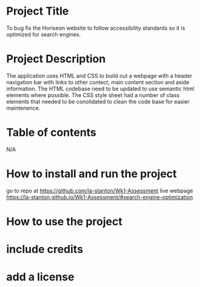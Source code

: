 
# Project Title
To bug fix the Horiseon website to follow accessibility standards
so it is optimized for search engines.

# Project Description
The application uses HTML and CSS to build out a webpage with a header navigation bar with links to other contect, main content section and aside information.  The HTML codebase need to be updated to use semantic html elements where possible.  The CSS style sheet had a number of class elements that needed to be conolidated to clean the code base for easier maintenence.

# Table of contents
N/A

# How to install and run the project

go to repo at https://github.com/la-stanton/Wk1-Assessment 
live webpage https://la-stanton.github.io/Wk1-Assessment/#search-engine-optimization

# How to use the project

# include credits

# add a license

